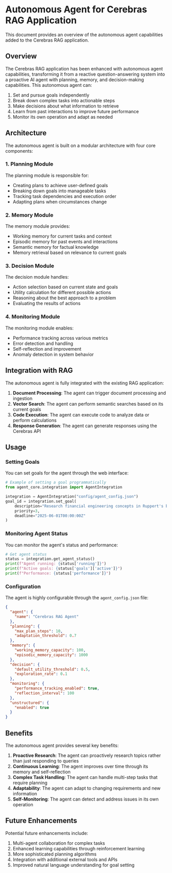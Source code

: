 # Autonomous Agent for Cerebras RAG Application

This document provides an overview of the autonomous agent capabilities added to the Cerebras RAG application.

## Overview

The Cerebras RAG application has been enhanced with autonomous agent capabilities, transforming it from a reactive question-answering system into a proactive AI agent with planning, memory, and decision-making capabilities. This autonomous agent can:

1. Set and pursue goals independently
2. Break down complex tasks into actionable steps
3. Make decisions about what information to retrieve
4. Learn from past interactions to improve future performance
5. Monitor its own operation and adapt as needed

## Architecture

The autonomous agent is built on a modular architecture with four core components:

### 1. Planning Module

The planning module is responsible for:
- Creating plans to achieve user-defined goals
- Breaking down goals into manageable tasks
- Tracking task dependencies and execution order
- Adapting plans when circumstances change

### 2. Memory Module

The memory module provides:
- Working memory for current tasks and context
- Episodic memory for past events and interactions
- Semantic memory for factual knowledge
- Memory retrieval based on relevance to current goals

### 3. Decision Module

The decision module handles:
- Action selection based on current state and goals
- Utility calculation for different possible actions
- Reasoning about the best approach to a problem
- Evaluating the results of actions

### 4. Monitoring Module

The monitoring module enables:
- Performance tracking across various metrics
- Error detection and handling
- Self-reflection and improvement
- Anomaly detection in system behavior

## Integration with RAG

The autonomous agent is fully integrated with the existing RAG application:

1. **Document Processing**: The agent can trigger document processing and ingestion
2. **Vector Search**: The agent can perform semantic searches based on its current goals
3. **Code Execution**: The agent can execute code to analyze data or perform calculations
4. **Response Generation**: The agent can generate responses using the Cerebras API

## Usage

### Setting Goals

You can set goals for the agent through the web interface:

```python
# Example of setting a goal programmatically
from agent_core.integration import AgentIntegration

integration = AgentIntegration("config/agent_config.json")
goal_id = integration.set_goal(
    description="Research financial engineering concepts in Ruppert's book",
    priority=3,
    deadline="2025-06-01T00:00:00Z"
)
```

### Monitoring Agent Status

You can monitor the agent's status and performance:

```python
# Get agent status
status = integration.get_agent_status()
print(f"Agent running: {status['running']}")
print(f"Active goals: {status['goals']['active']}")
print(f"Performance: {status['performance']}")
```

### Configuration

The agent is highly configurable through the `agent_config.json` file:

```json
{
  "agent": {
    "name": "Cerebras RAG Agent"
  },
  "planning": {
    "max_plan_steps": 10,
    "adaptation_threshold": 0.7
  },
  "memory": {
    "working_memory_capacity": 100,
    "episodic_memory_capacity": 1000
  },
  "decision": {
    "default_utility_threshold": 0.5,
    "exploration_rate": 0.1
  },
  "monitoring": {
    "performance_tracking_enabled": true,
    "reflection_interval": 100
  },
  "unstructured": {
    "enabled": true
  }
}
```

## Benefits

The autonomous agent provides several key benefits:

1. **Proactive Research**: The agent can proactively research topics rather than just responding to queries
2. **Continuous Learning**: The agent improves over time through its memory and self-reflection
3. **Complex Task Handling**: The agent can handle multi-step tasks that require planning
4. **Adaptability**: The agent can adapt to changing requirements and new information
5. **Self-Monitoring**: The agent can detect and address issues in its own operation

## Future Enhancements

Potential future enhancements include:

1. Multi-agent collaboration for complex tasks
2. Enhanced learning capabilities through reinforcement learning
3. More sophisticated planning algorithms
4. Integration with additional external tools and APIs
5. Improved natural language understanding for goal setting
